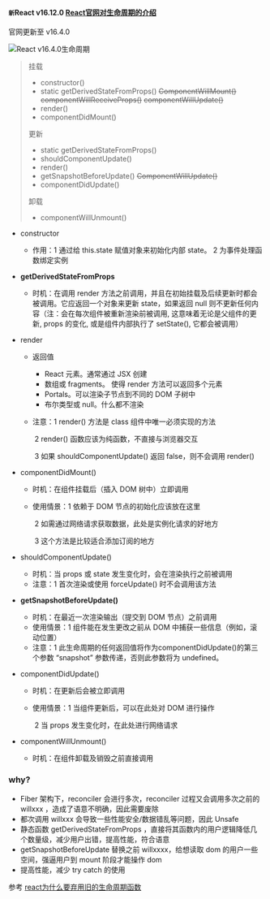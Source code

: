 #### `新`React v16.12.0 [React官网对生命周期的介绍](https://zh-hans.reactjs.org/docs/react-component.html#the-component-lifecycle)

官网更新至 v16.4.0

<img src="https://github.com/NorthwesternDirector/myGitBook/blob/master/%E5%85%B6%E4%BB%96/%E5%BC%95%E5%85%A5%E5%9B%BE%E7%89%87/%E6%88%AA%E5%B1%8F2019-12-09%E4%B8%8A%E5%8D%889.33.45.png?raw=true" alt="React v16.4.0生命周期" />

> 挂载
>
> * constructor()
> * static getDerivedStateFromProps()  ~~ComponentWillMount()~~ ~~componentWillReceiveProps()~~  ~~componentWillUpdate()~~
> * render()
> * componentDidMount()
>
> 更新
>
> * static getDerivedStateFromProps()
> * shouldComponentUpdate()
> * render()
> * getSnapshotBeforeUpdate()  ~~ComponentWillUpdate()~~
> * componentDidUpdate()
>
> 卸载
>
> * componentWillUnmount()

* constructor

  * 作用：1 通过给 this.state 赋值对象来初始化内部 state。
    			2 为事件处理函数绑定实例

* **getDerivedStateFromProps**

  * 时机：在调用 render 方法之前调用，并且在初始挂载及后续更新时都会被调用。它应返回一个对象来更新 state，如果返回 null 则不更新任何内容（注：会在每次组件被重新渲染前被调用, 这意味着无论是父组件的更新, props 的变化, 或是组件内部执行了 setState(), 它都会被调用）

* render

  * 返回值

    * React 元素。通常通过 JSX 创建
    * 数组或 fragments。 使得 render 方法可以返回多个元素
    * Portals。可以渲染子节点到不同的 DOM 子树中
    * 布尔类型或 null。什么都不渲染

  * 注意：1 render() 方法是 class 组件中唯一必须实现的方法

    ​            2 render() 函数应该为纯函数，不直接与浏览器交互

    ​		    3 如果 shouldComponentUpdate() 返回 false，则不会调用 render()

* componentDidMount()

  * 时机：在组件挂载后（插入 DOM 树中）立即调用

  * 使用情景：1 依赖于 DOM 节点的初始化应该放在这里

    ​                   2 如需通过网络请求获取数据，此处是实例化请求的好地方

    ​                   3 这个方法是比较适合添加订阅的地方

* shouldComponentUpdate()
  * 时机：当 props 或 state 发生变化时，会在渲染执行之前被调用
  * 注意：1 首次渲染或使用 forceUpdate() 时不会调用该方法
* **getSnapshotBeforeUpdate()**
  * 时机：在最近一次渲染输出（提交到 DOM 节点）之前调用
  * 使用情景：1 组件能在发生更改之前从 DOM 中捕获一些信息（例如，滚动位置）
  * 注意：1 此生命周期的任何返回值将作为componentDidUpdate()的第三个参数 “snapshot” 参数传递，否则此参数将为 undefined。

* componentDidUpdate()

  * 时机：在更新后会被立即调用

  * 使用情景：1 当组件更新后，可以在此处对 DOM 进行操作

    ​                   2 当 props 发生变化时，在此处进行网络请求

* componentWillUnmount()
  
  * 时机：在组件卸载及销毁之前直接调用
  

### why?

* Fiber 架构下，reconciler 会进行多次，reconciler 过程又会调用多次之前的 willxxx ，造成了语意不明确，因此需要废除
* 都次调用 willxxx 会导致一些性能安全/数据错乱等问题，因此 Unsafe
* 静态函数 getDerivedStateFromProps ，直接将其函数内的用户逻辑降低几个数量级，减少用户出错，提高性能，符合语意
* getSnapshotBeforeUpdate 替换之前 willxxxx，给想读取 dom 的用户一些空间，强逼用户到 mount 阶段才能操作 dom
* 提高性能，减少 try catch 的使用

参考 [react为什么要弃用旧的生命周期函数](https://www.zhihu.com/search?type=content&q=react为什么要弃用旧的生命周期函数)



